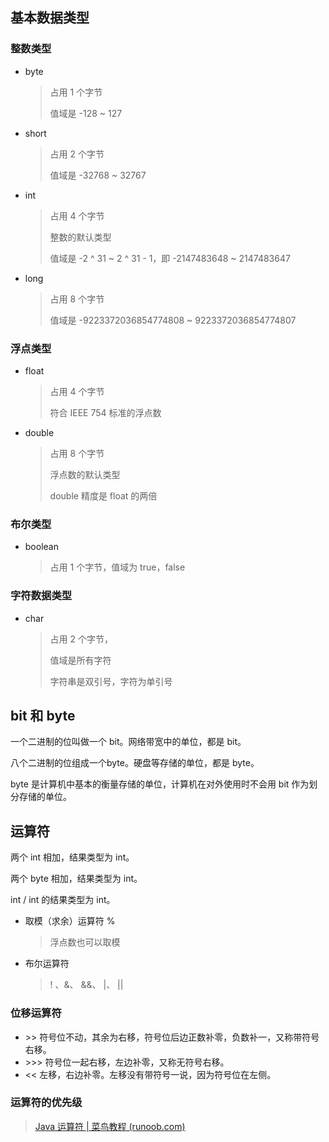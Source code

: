 ## 基本数据类型

### 整数类型

- byte

  > 占用 1 个字节
  >
  > 值域是 -128 ~ 127

- short

  > 占用 2 个字节
  >
  > 值域是 -32768 ~ 32767

- int

  > 占用 4 个字节
  >
  > 整数的默认类型
  >
  > 值域是 -2 ^ 31 ~ 2 ^ 31 - 1，即 -2147483648 ~ 2147483647

- long

  > 占用 8 个字节
  >
  > 值域是 -9223372036854774808 ~ 9223372036854774807

### 浮点类型

- float

  > 占用 4 个字节
  >
  > 符合 IEEE 754 标准的浮点数

- double

  > 占用 8 个字节
  >
  > 浮点数的默认类型
  >
  > double 精度是 float 的两倍

### 布尔类型

- boolean

  > 占用 1 个字节，值域为 true，false

### 字符数据类型

- char

  > 占用 2 个字节，
  >
  > 值域是所有字符
  >
  > 字符串是双引号，字符为单引号

## bit 和 byte

一个二进制的位叫做一个 bit。网络带宽中的单位，都是 bit。

八个二进制的位组成一个byte。硬盘等存储的单位，都是 byte。

byte 是计算机中基本的衡量存储的单位，计算机在对外使用时不会用 bit 作为划分存储的单位。

## 运算符

两个 int 相加，结果类型为 int。

两个 byte 相加，结果类型为 int。

int / int 的结果类型为 int。

- 取模（求余）运算符 %

  > 浮点数也可以取模

- 布尔运算符

  > ! 、&、 &&、 |、 ||

### 位移运算符

- \>\>   符号位不动，其余为右移，符号位后边正数补零，负数补一，又称带符号右移。
- \>\>\>  符号位一起右移，左边补零，又称无符号右移。
- <<   左移，右边补零。左移没有带符号一说，因为符号位在左侧。

### 运算符的优先级

> [Java 运算符 | 菜鸟教程 (runoob.com)](https://www.runoob.com/java/java-operators.html) 